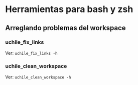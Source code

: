 # Herramientas para bash y zsh

## Arreglando problemas del workspace

### uchile_fix_links

Ver: `uchile_fix_links -h`

### uchile_clean_workspace

Ver: `uchile_clean_workspace -h`

